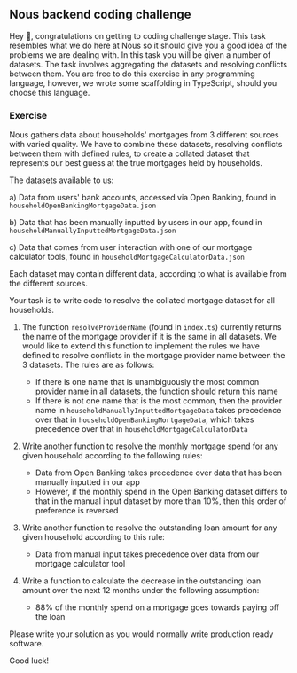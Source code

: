 ## Nous backend coding challenge

Hey 👋, congratulations on getting to coding challenge stage. This task resembles what we do here at Nous so it should give you a good idea of the problems we are dealing with. In this task you will be given a number of datasets. The task involves aggregating the datasets and resolving conflicts between them. You are free to do this exercise in any programming language, however, we wrote some scaffolding in TypeScript, should you choose this language.

### Exercise

Nous gathers data about households' mortgages from 3 different sources with varied quality. We have to combine these datasets, resolving conflicts between them with defined rules, to create a collated dataset that represents our best guess at the true mortgages held by households.

The datasets available to us:

a) Data from users' bank accounts, accessed via Open Banking, found in `householdOpenBankingMortgageData.json`

b) Data that has been manually inputted by users in our app, found in `householdManuallyInputtedMortgageData.json`

c) Data that comes from user interaction with one of our mortgage calculator tools, found in `householdMortgageCalculatorData.json`

Each dataset may contain different data, according to what is available from the different sources.

Your task is to write code to resolve the collated mortgage dataset for all households.

1. The function `resolveProviderName` (found in `index.ts`) currently returns the name of the mortgage provider if it is the same in all datasets. We would like to extend this function to implement the rules we have defined to resolve conflicts in the mortgage provider name between the 3 datasets. The rules are as follows:
   - If there is one name that is unambiguously the most common provider name in all datasets, the function should return this name
   - If there is not one name that is the most common, then the provider name in `householdManuallyInputtedMortgageData` takes precedence over that in `householdOpenBankingMortgageData`, which takes precedence over that in `householdMortgageCalculatorData`

2. Write another function to resolve the monthly mortgage spend for any given household according to the following rules:
   - Data from Open Banking takes precedence over data that has been manually inputted in our app
   - However, if the monthly spend in the Open Banking dataset differs to that in the manual input dataset by more than 10%, then this order of preference is reversed

3. Write another function to resolve the outstanding loan amount for any given household according to this rule:
   - Data from manual input takes precedence over data from our mortgage calculator tool

4. Write a function to calculate the decrease in the outstanding loan amount over the next 12 months under the following assumption:
   - 88% of the monthly spend on a mortgage goes towards paying off the loan

Please write your solution as you would normally write production ready software.

Good luck!

